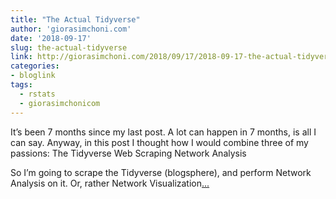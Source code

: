 ```yaml
---
title: "The Actual Tidyverse"
author: 'giorasimchoni.com'
date: '2018-09-17'
slug: the-actual-tidyverse
link: http://giorasimchoni.com/2018/09/17/2018-09-17-the-actual-tidyverse/
categories:
- bloglink
tags:
  - rstats
  - giorasimchonicom
---
```


It’s been 7 months since my last post. A lot can happen in 7 months, is all I can say. Anyway, in this post I thought how I would combine three of my passions: The TidyverseWeb ScrapingNetwork AnalysisSo I’m going to scrape the Tidyverse (blogsphere), and perform Network Analysis on it. Or, rather Network Visualization[... <i class="fas fa-external-link-alt"></i>](http://giorasimchoni.com/2018/09/17/2018-09-17-the-actual-tidyverse/)

